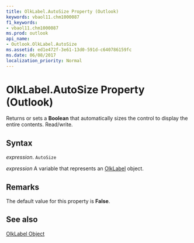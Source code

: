 ```yaml
---
title: OlkLabel.AutoSize Property (Outlook)
keywords: vbaol11.chm1000087
f1_keywords:
- vbaol11.chm1000087
ms.prod: outlook
api_name:
- Outlook.OlkLabel.AutoSize
ms.assetid: ed1e472f-3e61-13d0-591d-c640786159fc
ms.date: 06/08/2017
localization_priority: Normal
---
```



# OlkLabel.AutoSize Property (Outlook)

Returns or sets a  **Boolean** that automatically sizes the control to display the entire contents. Read/write.


## Syntax

_expression_. `AutoSize`

_expression_ A variable that represents an [OlkLabel](./Outlook.OlkLabel.md) object.


## Remarks

 The default value for this property is **False**.


## See also


[OlkLabel Object](Outlook.OlkLabel.md)

